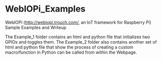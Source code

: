 # WebIOPi_Examples
WebIOPi (http://webiopi.trouch.com/, an IoT framework for Raspberry Pi) Sample Examples and Writeup

The Example_1 folder contains an html and python file that initializes two GPIOs and toggles them.
The Example_2 folder also contains another set of html and python file that show the process of creating a custom macro/function in Python can be called from within the Webpage.
